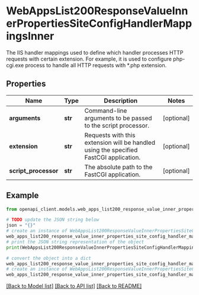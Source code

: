 # WebAppsList200ResponseValueInnerPropertiesSiteConfigHandlerMappingsInner

The IIS handler mappings used to define which handler processes HTTP requests with certain extension.  For example, it is used to configure php-cgi.exe process to handle all HTTP requests with *.php extension.

## Properties

Name | Type | Description | Notes
------------ | ------------- | ------------- | -------------
**arguments** | **str** | Command-line arguments to be passed to the script processor. | [optional] 
**extension** | **str** | Requests with this extension will be handled using the specified FastCGI application. | [optional] 
**script_processor** | **str** | The absolute path to the FastCGI application. | [optional] 

## Example

```python
from openapi_client.models.web_apps_list200_response_value_inner_properties_site_config_handler_mappings_inner import WebAppsList200ResponseValueInnerPropertiesSiteConfigHandlerMappingsInner

# TODO update the JSON string below
json = "{}"
# create an instance of WebAppsList200ResponseValueInnerPropertiesSiteConfigHandlerMappingsInner from a JSON string
web_apps_list200_response_value_inner_properties_site_config_handler_mappings_inner_instance = WebAppsList200ResponseValueInnerPropertiesSiteConfigHandlerMappingsInner.from_json(json)
# print the JSON string representation of the object
print(WebAppsList200ResponseValueInnerPropertiesSiteConfigHandlerMappingsInner.to_json())

# convert the object into a dict
web_apps_list200_response_value_inner_properties_site_config_handler_mappings_inner_dict = web_apps_list200_response_value_inner_properties_site_config_handler_mappings_inner_instance.to_dict()
# create an instance of WebAppsList200ResponseValueInnerPropertiesSiteConfigHandlerMappingsInner from a dict
web_apps_list200_response_value_inner_properties_site_config_handler_mappings_inner_from_dict = WebAppsList200ResponseValueInnerPropertiesSiteConfigHandlerMappingsInner.from_dict(web_apps_list200_response_value_inner_properties_site_config_handler_mappings_inner_dict)
```
[[Back to Model list]](../README.md#documentation-for-models) [[Back to API list]](../README.md#documentation-for-api-endpoints) [[Back to README]](../README.md)


